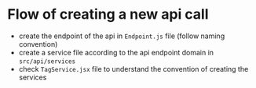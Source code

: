 # Flow of creating a new api call

- create the endpoint of the api in `Endpoint.js` file (follow naming convention)
- create a service file according to the api endpoint domain in `src/api/services`
- check `TagService.jsx` file to understand the convention of creating the services
